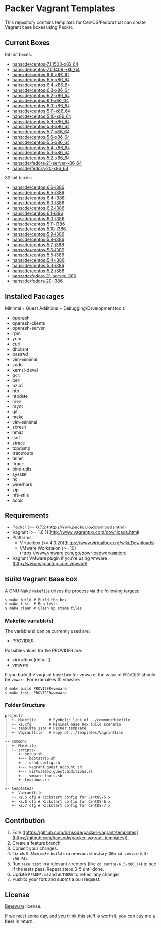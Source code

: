 Packer Vagrant Templates
========================

This repository contains templates for CentOS/Fedora that can create Vagrant base boxes using Packer.

Current Boxes
-------------

64-bit boxes:

+ [hansode/centos-7.1.1503-x86_64](https://vagrantcloud.com/hansode/centos-7.1.1503-x86_64)
+ [hansode/centos-7.0.1406-x86_64](https://vagrantcloud.com/hansode/centos-7.0.1406-x86_64)
+ [hansode/centos-6.6-x86_64](https://vagrantcloud.com/hansode/centos-6.6-x86_64)
+ [hansode/centos-6.5-x86_64](https://vagrantcloud.com/hansode/centos-6.5-x86_64)
+ [hansode/centos-6.4-x86_64](https://vagrantcloud.com/hansode/centos-6.4-x86_64)
+ [hansode/centos-6.3-x86_64](https://vagrantcloud.com/hansode/centos-6.3-x86_64)
+ [hansode/centos-6.2-x86_64](https://vagrantcloud.com/hansode/centos-6.2-x86_64)
+ [hansode/centos-6.1-x86_64](https://vagrantcloud.com/hansode/centos-6.1-x86_64)
+ [hansode/centos-6.0-x86_64](https://vagrantcloud.com/hansode/centos-6.0-x86_64)
+ [hansode/centos-5.11-x86_64](https://vagrantcloud.com/hansode/centos-5.11-x86_64)
+ [hansode/centos-5.10-x86_64](https://vagrantcloud.com/hansode/centos-5.10-x86_64)
+ [hansode/centos-5.9-x86_64](https://vagrantcloud.com/hansode/centos-5.9-x86_64)
+ [hansode/centos-5.8-x86_64](https://vagrantcloud.com/hansode/centos-5.8-x86_64)
+ [hansode/centos-5.7-x86_64](https://vagrantcloud.com/hansode/centos-5.7-x86_64)
+ [hansode/centos-5.6-x86_64](https://vagrantcloud.com/hansode/centos-5.6-x86_64)
+ [hansode/centos-5.5-x86_64](https://vagrantcloud.com/hansode/centos-5.5-x86_64)
+ [hansode/centos-5.4-x86_64](https://vagrantcloud.com/hansode/centos-5.4-x86_64)
+ [hansode/centos-5.3-x86_64](https://vagrantcloud.com/hansode/centos-5.3-x86_64)
+ [hansode/centos-5.2-x86_64](https://vagrantcloud.com/hansode/centos-5.2-x86_64)
+ [hansode/fedora-21-server-x86_64](https://vagrantcloud.com/hansode/boxes/fedora-21-server-x86_64)
+ [hansode/fedora-20-x86_64](https://vagrantcloud.com/hansode/boxes/fedora-20-x86_64)

32-bit boxes:

+ [hansode/centos-6.6-i386](https://vagrantcloud.com/hansode/centos-6.6-i386)
+ [hansode/centos-6.5-i386](https://vagrantcloud.com/hansode/centos-6.5-i386)
+ [hansode/centos-6.4-i386](https://vagrantcloud.com/hansode/centos-6.4-i386)
+ [hansode/centos-6.3-i386](https://vagrantcloud.com/hansode/centos-6.3-i386)
+ [hansode/centos-6.2-i386](https://vagrantcloud.com/hansode/centos-6.2-i386)
+ [hansode/centos-6.1-i386](https://vagrantcloud.com/hansode/centos-6.1-i386)
+ [hansode/centos-6.0-i386](https://vagrantcloud.com/hansode/centos-6.0-i386)
+ [hansode/centos-5.11-i386](https://vagrantcloud.com/hansode/centos-5.11-i386)
+ [hansode/centos-5.10-i386](https://vagrantcloud.com/hansode/centos-5.10-i386)
+ [hansode/centos-5.9-i386](https://vagrantcloud.com/hansode/centos-5.9-i386)
+ [hansode/centos-5.8-i386](https://vagrantcloud.com/hansode/centos-5.8-i386)
+ [hansode/centos-5.7-i386](https://vagrantcloud.com/hansode/centos-5.7-i386)
+ [hansode/centos-5.6-i386](https://vagrantcloud.com/hansode/centos-5.6-i386)
+ [hansode/centos-5.5-i386](https://vagrantcloud.com/hansode/centos-5.5-i386)
+ [hansode/centos-5.4-i386](https://vagrantcloud.com/hansode/centos-5.4-i386)
+ [hansode/centos-5.3-i386](https://vagrantcloud.com/hansode/centos-5.3-i386)
+ [hansode/centos-5.2-i386](https://vagrantcloud.com/hansode/centos-5.2-i386)
+ [hansode/fedora-21-server-i386](https://vagrantcloud.com/hansode/boxes/fedora-21-server-i386)
+ [hansode/fedora-20-i386](https://vagrantcloud.com/hansode/boxes/fedora-20-i386)

Installed Packages
------------------

Minimal + Guest Additions + Debugging/Development tools

+ openssh
+ openssh-clients
+ openssh-server
+ rpm
+ yum
+ curl
+ dhclient
+ passwd
+ vim-minimal
+ sudo
+ kernel-devel
+ gcc
+ perl
+ bzip2
+ ntp
+ ntpdate
+ man
+ rsync
+ git
+ make
+ vim-minimal
+ screen
+ nmap
+ lsof
+ strace
+ tcpdump
+ traceroute
+ telnet
+ ltrace
+ bind-utils
+ sysstat
+ nc
+ wireshark
+ zip
+ nfs-utils
+ acpid

Requirements
------------

* Packer (>= 0.7.2)(http://www.packer.io/downloads.html)
* Vagrant (>= 1.6.5)(http://www.vagrantup.com/downloads.html)
* Platforms
  * Virtualbox (>= 4.3.20)(https://www.virtualbox.org/wiki/Downloads)
  * VMware Workstaion (>= 10)(https://www.vmware.com/go/downloadworkstation)
* Vagrant VMware plugin if you're using vmware (http://www.vagrantup.com/vmware)

Build Vagrant Base Box
----------------------

A GNU Make `Makefile` drives the process via the following targets:

```
$ make build # Build the box
$ make test  # Run tests
$ make clean # Clean up stamp files
```

### Makefile variable(s)

The variable(s) can be currently used are:

+ PROVIDER

Possible values for the PROVIDER are:

+ virtualbox (default)
+ vmware

If you build the vagrant base box for vmware, the value of `PROVIDER` should be `vmware`. For example with vmware:

```
$ make build PROVIDER=vmware
$ make test  PROVIDER=vmware
```

### Folder Structure

```
project/
|  +- Makefile      # Symbolic link of ../common/Makefile
|  +- ks.cfg        # Minimal base box build scenario
|  +- template.json # Packer template
|  +- Vagrantfile   # Copy of ../templates/Vagrantfile
|
+- common/
|  +- Makefile
|  +- scripts/
|     +- setup.sh
|     +--- bootstrap.sh
|     +--- sshd_config.sh
|     +--- vagrant.guest.account.sh
|     +--- virtualbox.guest.additions.sh
|     +--- vmware-tools.sh
|     +- teardown.sh
|
+- templates/
   +- Vagrantfile
   +- ks.5.cfg # Kickstart config for CentOS-5.x
   +- ks.6.cfg # Kickstart config for CentOS-6.x
   +- ks.7.cfg # Kickstart config for CentOS-7.x
```

Contribution
------------

1. Fork ([https://github.com/hansode/packer-vagrant-templates](https://github.com/hansode/packer-vagrant-templates)).
2. Create a feature branch.
3. Commit your changes.
4. Fix stuff.  Use `make build` in a relevant directory (like `cd centos-6.5-x86_64`).
5. Run `make test` in a relevant directory (like `cd centos-6.5-x86_64`) to see if the tests pass.  Repeat steps 3-5 until done.
6. Update `README.md` and `AUTHORS` to reflect any changes.
7. Push to your fork and submit a pull request.

License
-------

[Beerware](http://en.wikipedia.org/wiki/Beerware) license.

If we meet some day, and you think this stuff is worth it, you can buy me a beer in return.
